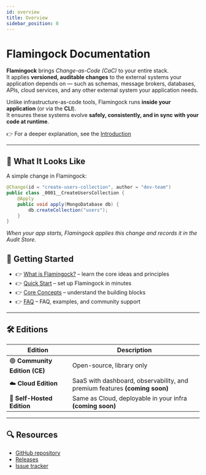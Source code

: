```yaml
---
id: overview
title: Overview
sidebar_position: 0
---
```


# Flamingock Documentation


**Flamingock** brings *Change-as-Code (CaC)* to your entire stack.  
It applies **versioned, auditable changes** to the external systems your application depends on — such as schemas, message brokers, databases, APIs, cloud services, and any other external system your application needs.  

Unlike infrastructure-as-code tools, Flamingock runs **inside your application** (or via the **CLI**).  
It ensures these systems evolve **safely, consistently, and in sync with your code at runtime**.  

👉 For a deeper explanation, see the [Introduction](./get-started/Introduction)

---

## 🔎 What It Looks Like

A simple change in Flamingock:

```java
@Change(id = "create-users-collection", author = "dev-team")
public class _0001__CreateUsersCollection {
    @Apply
    public void apply(MongoDatabase db) {
        db.createCollection("users");
    }
}
```

*When your app starts, Flamingock applies this change and records it in the Audit Store.*


## 🚀 Getting Started

- 👉 [What is Flamingock?](./get-started/introduction) – learn the core ideas and principles
- 👉 [Quick Start](./get-started/quick-start) – set up Flamingock in minutes
- 👉 [Core Concepts](./get-started/core-concepts) – understand the building blocks
- 👉 [FAQ](./resources/faq) – FAQ, examples, and community support

---

## 🛠 Editions

| Edition | Description |
|---------|-------------|
| 🟢 **Community Edition (CE)** | Open-source, library only |
| ☁️ **Cloud Edition** | SaaS with dashboard, observability, and premium features **(coming soon)** |
| 🏢 **Self-Hosted Edition** | Same as Cloud, deployable in your infra **(coming soon)** |


---

## 🔍 Resources

- [GitHub repository](https://github.com/flamingock/flamingock-java)
- [Releases](https://github.com/flamingock/flamingock-java/releases)
- [Issue tracker](https://github.com/flamingock/flamingock-java/issues)